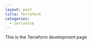 ```yaml
---
layout: post
title: Terraform
categories:
  - terraform
---
```


This is the Terraform development page
